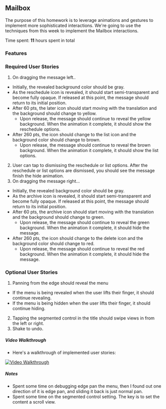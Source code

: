 ## Mailbox

The purpose of this homework is to leverage animations and gestures to implement more sophisticated interactions. We're going to use the techniques from this week to implement the Mailbox interactions.

Time spent: **11** hours spent in total 

### Features

### Required User Stories
1. On dragging the message left.. 
  - Initially, the revealed background color should be gray.
  - As the reschedule icon is revealed, it should start semi-transparent and become fully opaque. If released at this point, the message should return to its initial position.
  - After 60 pts, the later icon should start moving with the translation and the background should change to yellow.
    - Upon release, the message should continue to reveal the yellow background. When the animation it complete, it should show the reschedule options.
  - After 260 pts, the icon should change to the list icon and the background color should change to brown.
    - Upon release, the message should continue to reveal the brown background. When the animation it complete, it should show the list options.
2. User can tap to dismissing the reschedule or list options. After the reschedule or list options are dismissed, you should see the message finish the hide animation.
3. On dragging the message right...
  - Initially, the revealed background color should be gray.
  - As the archive icon is revealed, it should start semi-transparent and become fully opaque. If released at this point, the message should return to its initial position.
  - After 60 pts, the archive icon should start moving with the translation and the background should change to green.
    - Upon release, the message should continue to reveal the green background. When the animation it complete, it should hide the message.
  - After 260 pts, the icon should change to the delete icon and the background color should change to red.
    - Upon release, the message should continue to reveal the red background. When the animation it complete, it should hide the message.

### Optional User Stories
1. Panning from the edge should reveal the menu
  - If the menu is being revealed when the user lifts their finger, it should continue revealing.
  - If the menu is being hidden when the user lifts their finger, it should continue hiding.
2. Tapping the segmented control in the title should swipe views in from the left or right.
3. Shake to undo.

##### Video Walkthrough 
- Here's a walkthrough of implemented user stories:

<a href="mailbox-demo.gif" target="_blank"><img src='mailbox-demo.gif' title='Video Walkthrough' width='' alt='Video Walkthrough' /></a>


##### Notes
- Spent some time on debugging edge pan the menu, then I found out one direction of it is edge pan, and sliding it back is just normal pan.
- Spent some time on the segmented control setting. The key is to set the content a scroll view.
